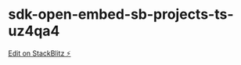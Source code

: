# sdk-open-embed-sb-projects-ts-uz4qa4

[Edit on StackBlitz ⚡️](https://stackblitz.com/edit/sdk-open-embed-sb-projects-ts-uz4qa4)
